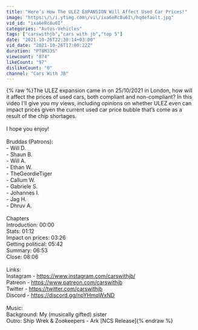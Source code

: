 ```yaml
---
title: "Here’s How The ULEZ EXPANSION Will Affect Used Car Prices!"
image: "https:\/\/i.ytimg.com\/vi\/ixa6eRc8u6I\/hqdefault.jpg"
vid_id: "ixa6eRc8u6I"
categories: "Autos-Vehicles"
tags: ["carswithjb","cars with jb","top 5"]
date: "2021-10-26T22:30:14+03:00"
vid_date: "2021-10-26T17:00:22Z"
duration: "PT8M33S"
viewcount: "874"
likeCount: "97"
dislikeCount: "0"
channel: "Cars With JB"
---
```

{% raw %}The ULEZ expansion came in on 25/10/2021 in London, how will it affect the prices of used cars, both compliant and non-compliant? In this video I’ll give you my views, including opinions on whether ULEZ even can impact prices given the current used car price bubble that’s come as a result of the chip shortages.<br /><br />I hope you enjoy!<br /><br />Bruddas (Patrons):<br />- Will D.<br />- Shaun B. <br />- Will A.<br />- Ethan W.<br />- TheGeordieTiger<br />- Callum W.<br />- Gabriele S.<br />- Johannes I.<br />- Jag H.<br />- Dhruv A.<br /><br />Chapters<br />Introduction: 00:00<br />Stats: 01:12<br />Impact on prices: 03:26<br />Getting political: 05:42<br />Summary: 06:53<br />Close: 08:06<br /><br />Links:<br />Instagram - <a rel="nofollow" target="blank" href="https://www.instagram.com/carswithjb/">https://www.instagram.com/carswithjb/</a>  <br />Patreon - <a rel="nofollow" target="blank" href="https://www.patreon.com/carswithjb">https://www.patreon.com/carswithjb</a>  <br />Twitter -  <a rel="nofollow" target="blank" href="https://twitter.com/carswithjb">https://twitter.com/carswithjb</a> <br />Discord - <a rel="nofollow" target="blank" href="https://discord.gg/npYHmqWxND">https://discord.gg/npYHmqWxND</a><br /><br />Music:<br />Background: My (musically gifted) sister<br />Outro: Ship Wrek &amp; Zookeepers - Ark [NCS Release]{% endraw %}

